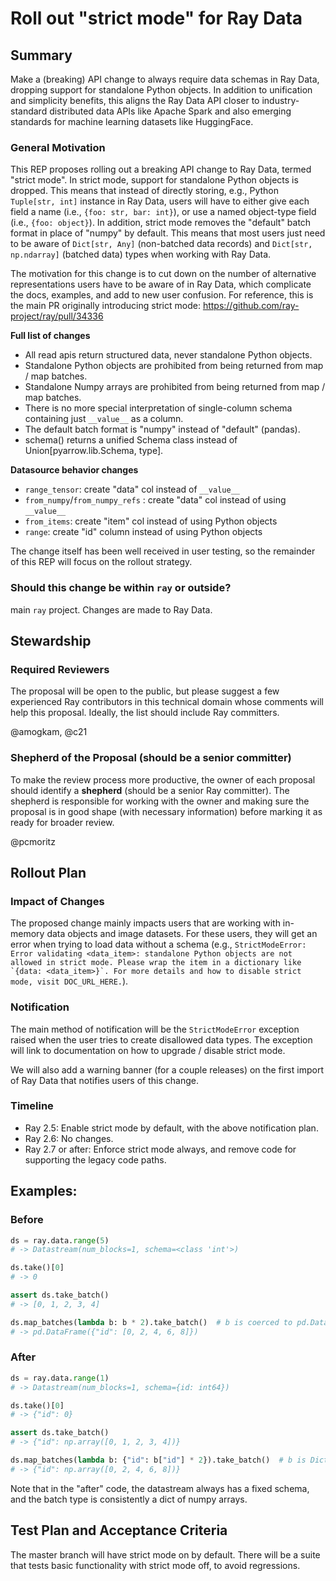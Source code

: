 # Roll out "strict mode" for Ray Data

## Summary

Make a (breaking) API change to always require data schemas in Ray Data, dropping support for standalone Python objects. In addition to unification and simplicity benefits, this aligns the Ray Data API closer to industry-standard distributed data APIs like Apache Spark and also emerging standards for machine learning datasets like HuggingFace.

### General Motivation

This REP proposes rolling out a breaking API change to Ray Data, termed "strict mode". In strict mode, support for standalone Python objects is dropped. This means that instead of directly storing, e.g., Python `Tuple[str, int]` instance in Ray Data, users will have to either give each field a name (i.e., `{foo: str, bar: int}`), or use a named object-type field (i.e., `{foo: object}`). In addition, strict mode removes the "default" batch format in place of "numpy" by default. This means that most users just need to be aware of `Dict[str, Any]` (non-batched data records) and `Dict[str, np.ndarray]` (batched data) types when working with Ray Data.

The motivation for this change is to cut down on the number of alternative representations users have to be aware of in Ray Data, which complicate the docs, examples, and add to new user confusion.
For reference, this is the main PR originally introducing strict mode: https://github.com/ray-project/ray/pull/34336

**Full list of changes**
- All read apis return structured data, never standalone Python objects.
- Standalone Python objects are prohibited from being returned from map / map batches.
- Standalone Numpy arrays are prohibited from being returned from map / map batches.
- There is no more special interpretation of single-column schema containing just `__value__` as a column.
- The default batch format is "numpy" instead of "default" (pandas).
- schema() returns a unified Schema class instead of Union[pyarrow.lib.Schema, type].

**Datasource behavior changes**
- `range_tensor`: create "data" col instead of `__value__`
- `from_numpy`/`from_numpy_refs` : create "data" col instead of using `__value__`
- `from_items`: create "item" col instead of using Python objects
- `range`: create "id" column instead of using Python objects

The change itself has been well received in user testing, so the remainder of this REP will focus on the rollout strategy.

### Should this change be within `ray` or outside?
main `ray` project. Changes are made to Ray Data.

## Stewardship
### Required Reviewers
The proposal will be open to the public, but please suggest a few experienced Ray contributors in this technical domain whose comments will help this proposal. Ideally, the list should include Ray committers.

@amogkam, @c21

### Shepherd of the Proposal (should be a senior committer)
To make the review process more productive, the owner of each proposal should identify a **shepherd** (should be a senior Ray committer). The shepherd is responsible for working with the owner and making sure the proposal is in good shape (with necessary information) before marking it as ready for broader review.

@pcmoritz

## Rollout Plan

### Impact of Changes

The proposed change mainly impacts users that are working with in-memory data objects and image datasets. For these users, they will get an error when trying to load data without a schema (e.g., ``StrictModeError: Error validating <data_item>: standalone Python objects are not allowed in strict mode. Please wrap the item in a dictionary like `{data: <data_item>}`. For more details and how to disable strict mode, visit DOC_URL_HERE.``).

### Notification

The main method of notification will be the ``StrictModeError`` exception raised when the user tries to create disallowed data types. The exception will link to documentation on how to upgrade / disable strict mode.

We will also add a warning banner (for a couple releases) on the first import of Ray Data that notifies users of this change.

### Timeline

- Ray 2.5: Enable strict mode by default, with the above notification plan.
- Ray 2.6: No changes.
- Ray 2.7 or after: Enforce strict mode always, and remove code for supporting the legacy code paths.

## Examples:

### Before
```python
ds = ray.data.range(5)
# -> Datastream(num_blocks=1, schema=<class 'int'>)

ds.take()[0]
# -> 0

assert ds.take_batch()
# -> [0, 1, 2, 3, 4]

ds.map_batches(lambda b: b * 2).take_batch()  # b is coerced to pd.DataFrame
# -> pd.DataFrame({"id": [0, 2, 4, 6, 8]})
```

### After
```python
ds = ray.data.range(1)
# -> Datastream(num_blocks=1, schema={id: int64})

ds.take()[0]
# -> {"id": 0}

assert ds.take_batch()
# -> {"id": np.array([0, 1, 2, 3, 4])}

ds.map_batches(lambda b: {"id": b["id"] * 2}).take_batch()  # b is Dict[str, np.ndarray]
# -> {"id": np.array([0, 2, 4, 6, 8])}
```

Note that in the "after" code, the datastream always has a fixed schema, and the batch type is consistently a dict of numpy arrays.

## Test Plan and Acceptance Criteria

The master branch will have strict mode on by default. There will be a suite that tests basic functionality with strict mode off, to avoid regressions.
